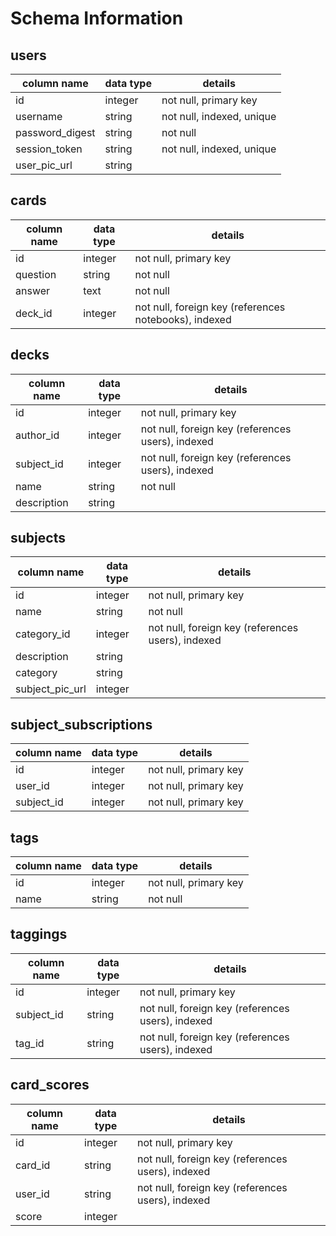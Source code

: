 # Schema Information

## users
column name     | data type | details
----------------|-----------|-----------------------
id              | integer   | not null, primary key
username        | string    | not null, indexed, unique
password_digest | string    | not null
session_token   | string    | not null, indexed, unique
user_pic_url    | string    |

## cards
column name | data type | details
------------|-----------|-----------------------
id          | integer   | not null, primary key
question    | string    | not null
answer      | text      | not null
deck_id     | integer   | not null, foreign key (references notebooks), indexed

## decks
column name | data type | details
------------|-----------|-----------------------
id          | integer   | not null, primary key
author_id   | integer   | not null, foreign key (references users), indexed
subject_id  | integer   | not null, foreign key (references users), indexed
name        | string    | not null
description | string    |

## subjects
column name | data type | details
------------|-----------|-----------------------
id          | integer   | not null, primary key
name        | string    | not null
category_id | integer   | not null, foreign key (references users), indexed
description | string    |
category    | string    |
subject_pic_url | integer   |

## subject_subscriptions
column name | data type | details
------------|-----------|-----------------------
id          | integer   | not null, primary key
user_id     | integer   | not null, primary key
subject_id  | integer   | not null, primary key

## tags
column name | data type | details
------------|-----------|-----------------------
id          | integer   | not null, primary key
name        | string    | not null

## taggings
column name | data type | details
------------|-----------|-----------------------
id          | integer   | not null, primary key
subject_id  | string    | not null, foreign key (references users), indexed
tag_id      | string    | not null, foreign key (references users), indexed

## card_scores
column name | data type | details
------------|-----------|-----------------------
id          | integer   | not null, primary key
card_id     | string    | not null, foreign key (references users), indexed
user_id     | string    | not null, foreign key (references users), indexed
score       | integer   |
